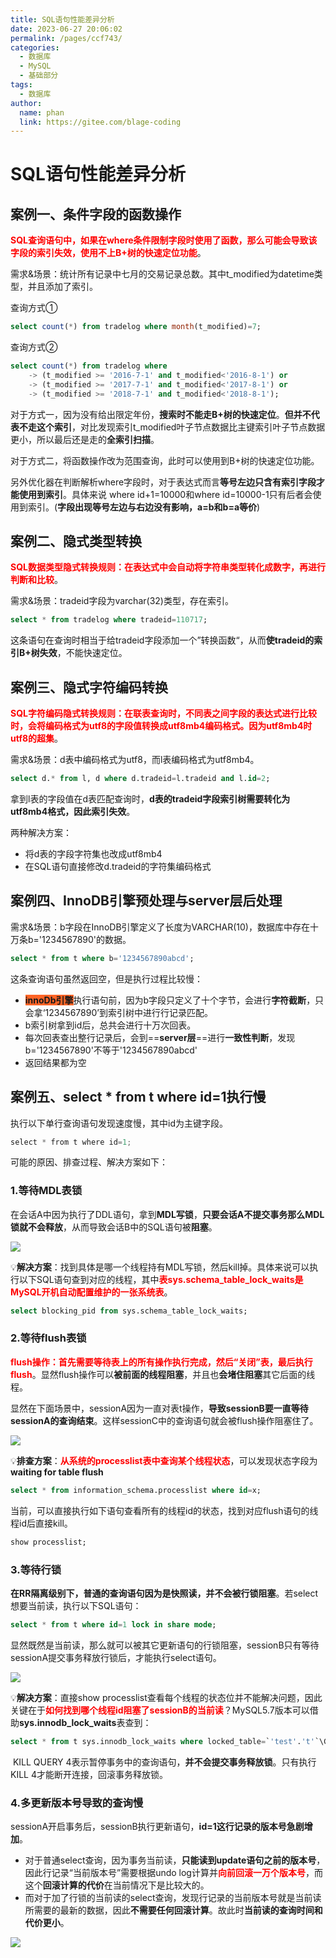 ```yaml
---
title: SQL语句性能差异分析
date: 2023-06-27 20:06:02
permalink: /pages/ccf743/
categories:
  - 数据库
  - MySQL
  - 基础部分
tags:
  - 数据库
author: 
  name: phan
  link: https://gitee.com/blage-coding
---
```

# SQL语句性能差异分析

## 案例一、条件字段的函数操作

<font color="red">**SQL查询语句中，如果在where条件限制字段时使用了函数，那么可能会导致该字段的索引失效，使用不上B+树的快速定位功能**</font>。

需求&场景：统计所有记录中七月的交易记录总数。其中t_modified为datetime类型，并且添加了索引。

查询方式①

```sql
select count(*) from tradelog where month(t_modified)=7;
```

查询方式②

```sql
select count(*) from tradelog where
    -> (t_modified >= '2016-7-1' and t_modified<'2016-8-1') or
    -> (t_modified >= '2017-7-1' and t_modified<'2017-8-1') or 
    -> (t_modified >= '2018-7-1' and t_modified<'2018-8-1');
```

对于方式一，因为没有给出限定年份，**搜索时不能走B+树的快速定位**。**但并不代表不走这个索引**，对比发现索引t_modified叶子节点数据比主键索引叶子节点数据更小，所以最后还是走的**全索引扫描**。

对于方式二，将函数操作改为范围查询，此时可以使用到B+树的快速定位功能。

另外优化器在判断解析where字段时，对于表达式而言**等号左边只含有索引字段才能使用到索引**。具体来说 where id+1=10000和where id=10000-1只有后者会使用到索引。(**字段出现等号左边与右边没有影响，a=b和b=a等价**)

## 案例二、隐式类型转换

<font color="red">**SQL数据类型隐式转换规则：在表达式中会自动将字符串类型转化成数字，再进行判断和比较**</font>。

需求&场景：tradeid字段为varchar(32)类型，存在索引。

```sql
select * from tradelog where tradeid=110717;
```

这条语句在查询时相当于给tradeid字段添加一个”转换函数“，从而**使tradeid的索引B+树失效**，不能快速定位。

## 案例三、隐式字符编码转换

<font color="red">**SQL字符编码隐式转换规则：在联表查询时，不同表之间字段的表达式进行比较时，会将编码格式为utf8的字段值转换成utf8mb4编码格式。因为utf8mb4时utf8的超集**</font>。

需求&场景：d表中编码格式为utf8，而l表编码格式为utf8mb4。

```sql
select d.* from l, d where d.tradeid=l.tradeid and l.id=2;
```

拿到l表的字段值在d表匹配查询时，**d表的tradeid字段索引树需要转化为utf8mb4格式，因此索引失效**。

两种解决方案：

- 将d表的字段字符集也改成utf8mb4
- 在SQL语句直接修改d.tradeid的字符集编码格式

## 案例四、InnoDB引擎预处理与server层后处理

需求&场景：b字段在InnoDB引擎定义了长度为VARCHAR(10)，数据库中存在十万条b='1234567890'的数据。

```sql
select * from t where b='1234567890abcd';
```

这条查询语句虽然返回空，但是执行过程比较慢：

- <font style="background: rgb(255, 100, 38)">**innoDb引擎**</font>执行语句前，因为b字段只定义了十个字节，会进行**字符截断**，只会拿‘1234567890’到索引树中进行行记录匹配。
- b索引树拿到id后，总共会进行十万次回表。
- 每次回表查出整行记录后，会到==**server层**==进行**一致性判断**，发现b='1234567890'不等于'1234567890abcd'
- 返回结果都为空

## 案例五、select * from t where id=1执行慢

执行以下单行查询语句发现速度慢，其中id为主键字段。

```java
select * from t where id=1;
```

可能的原因、排查过程、解决方案如下：

### 1.等待MDL表锁

在会话A中因为执行了DDL语句，拿到**MDL写锁**，**只要会话A不提交事务那么MDL锁就不会释放**，从而导致会话B中的SQL语句被**阻塞**。

![](https://cdn.staticaly.com/gh/blage-coding/picx-images-hosting@master/20230629/image.71akk69bctc0.webp)

💡**解决方案**：找到具体是哪一个线程持有MDL写锁，然后kill掉。具体来说可以执行以下SQL语句查到对应的线程，其中<font color="red">**表sys.schema_table_lock_waits是MySQL开机自动配置维护的一张系统表**</font>。

```sql
select blocking_pid from sys.schema_table_lock_waits;
```

### 2.等待flush表锁

<font color="red">**flush操作：首先需要等待表上的所有操作执行完成，然后“关闭”表，最后执行flush**</font>。显然flush操作可以**被前面的线程阻塞**，并且也**会堵住阻塞**其它后面的线程。

显然在下面场景中，sessionA因为一直对表t操作，**导致sessionB要一直等待sessionA的查询结束**。这样sessionC中的查询语句就会被flush操作阻塞住了。

![](https://cdn.staticaly.com/gh/blage-coding/picx-images-hosting@master/20230629/image.4zfy04nvmfw0.webp)

💡**排查方案**：<font color="red">**从系统的processlist表中查询某个线程状态**</font>，可以发现状态字段为**waiting for table flush**

```sql
select * from information_schema.processlist where id=x;
```

当前，可以直接执行如下语句查看所有的线程id的状态，找到对应flush语句的线程id后直接kill。

```sql
show processlist;
```

### 3.等待行锁

**在RR隔离级别下，普通的查询语句因为是快照读，并不会被行锁阻塞**。若select想要当前读，执行以下SQL语句：

```sql
select * from t where id=1 lock in share mode;
```

显然既然是当前读，那么就可以被其它更新语句的行锁阻塞，sessionB只有等待sessionA提交事务释放行锁后，才能执行select语句。

![](https://cdn.staticaly.com/gh/blage-coding/picx-images-hosting@master/20230629/image.5umtt5f7rgs0.webp)

💡**解决方案**：直接show processlist查看每个线程的状态位并不能解决问题，因此关键在于<font color="red">**如何找到哪个线程id阻塞了sessionB的当前读**</font>？MySQL5.7版本可以借助**sys.innodb_lock_waits**表查到：

```sql
select * from t sys.innodb_lock_waits where locked_table=`'test'.'t'`\G
```

​	KILL QUERY 4表示暂停事务中的查询语句，**并不会提交事务释放锁**。只有执行KILL 4才能断开连接，回滚事务释放锁。

### 4.多更新版本号导致的查询慢

sessionA开启事务后，sessionB执行更新语句，**id=1这行记录的版本号急剧增加**。

- 对于普通select查询，因为事务当前读，**只能读到update语句之前的版本号**，因此行记录“当前版本号”需要根据undo log计算并<font color="red">**向前回滚一万个版本号**</font>，而这个**回滚计算的代价**在当前情况下是比较大的。
- 而对于加了行锁的当前读的select查询，发现行记录的当前版本号就是当前读所需要的最新的数据，因此**不需要任何回滚计算**。故此时**当前读的查询时间和代价更小**。

![](https://cdn.staticaly.com/gh/blage-coding/picx-images-hosting@master/20230629/image.2ckx129fgvms.webp)